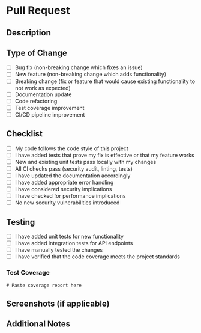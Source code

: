# Pull Request

## Description

<!-- Provide a brief description of the changes introduced by this PR -->

## Type of Change

- [ ] Bug fix (non-breaking change which fixes an issue)
- [ ] New feature (non-breaking change which adds functionality)
- [ ] Breaking change (fix or feature that would cause existing functionality to not work as expected)
- [ ] Documentation update
- [ ] Code refactoring
- [ ] Test coverage improvement
- [ ] CI/CD pipeline improvement

## Checklist

- [ ] My code follows the code style of this project
- [ ] I have added tests that prove my fix is effective or that my feature works
- [ ] New and existing unit tests pass locally with my changes
- [ ] All CI checks pass (security audit, linting, tests)
- [ ] I have updated the documentation accordingly
- [ ] I have added appropriate error handling
- [ ] I have considered security implications
- [ ] I have checked for performance implications
- [ ] No new security vulnerabilities introduced

## Testing

- [ ] I have added unit tests for new functionality
- [ ] I have added integration tests for API endpoints
- [ ] I have manually tested the changes
- [ ] I have verified that the code coverage meets the project standards

### Test Coverage

<!-- Provide details about the test coverage of your changes -->

```
# Paste coverage report here
```

## Screenshots (if applicable)

<!-- Add screenshots to help explain your changes -->

## Additional Notes

<!-- Add any other information about the PR here -->
